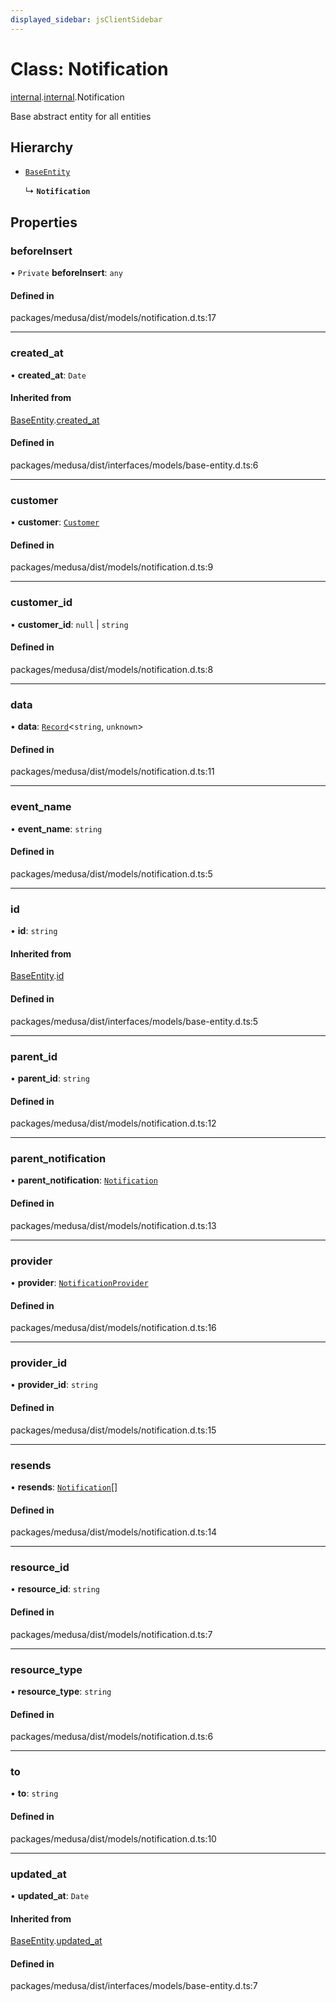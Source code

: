 ```yaml
---
displayed_sidebar: jsClientSidebar
---
```


# Class: Notification

[internal](../modules/internal-8.md).[internal](../modules/internal-8.internal.md).Notification

Base abstract entity for all entities

## Hierarchy

- [`BaseEntity`](internal-1.BaseEntity.md)

  ↳ **`Notification`**

## Properties

### beforeInsert

• `Private` **beforeInsert**: `any`

#### Defined in

packages/medusa/dist/models/notification.d.ts:17

___

### created\_at

• **created\_at**: `Date`

#### Inherited from

[BaseEntity](internal-1.BaseEntity.md).[created_at](internal-1.BaseEntity.md#created_at)

#### Defined in

packages/medusa/dist/interfaces/models/base-entity.d.ts:6

___

### customer

• **customer**: [`Customer`](internal-3.Customer.md)

#### Defined in

packages/medusa/dist/models/notification.d.ts:9

___

### customer\_id

• **customer\_id**: ``null`` \| `string`

#### Defined in

packages/medusa/dist/models/notification.d.ts:8

___

### data

• **data**: [`Record`](../modules/internal.md#record)<`string`, `unknown`\>

#### Defined in

packages/medusa/dist/models/notification.d.ts:11

___

### event\_name

• **event\_name**: `string`

#### Defined in

packages/medusa/dist/models/notification.d.ts:5

___

### id

• **id**: `string`

#### Inherited from

[BaseEntity](internal-1.BaseEntity.md).[id](internal-1.BaseEntity.md#id)

#### Defined in

packages/medusa/dist/interfaces/models/base-entity.d.ts:5

___

### parent\_id

• **parent\_id**: `string`

#### Defined in

packages/medusa/dist/models/notification.d.ts:12

___

### parent\_notification

• **parent\_notification**: [`Notification`](internal-8.internal.Notification.md)

#### Defined in

packages/medusa/dist/models/notification.d.ts:13

___

### provider

• **provider**: [`NotificationProvider`](internal-8.NotificationProvider.md)

#### Defined in

packages/medusa/dist/models/notification.d.ts:16

___

### provider\_id

• **provider\_id**: `string`

#### Defined in

packages/medusa/dist/models/notification.d.ts:15

___

### resends

• **resends**: [`Notification`](internal-8.internal.Notification.md)[]

#### Defined in

packages/medusa/dist/models/notification.d.ts:14

___

### resource\_id

• **resource\_id**: `string`

#### Defined in

packages/medusa/dist/models/notification.d.ts:7

___

### resource\_type

• **resource\_type**: `string`

#### Defined in

packages/medusa/dist/models/notification.d.ts:6

___

### to

• **to**: `string`

#### Defined in

packages/medusa/dist/models/notification.d.ts:10

___

### updated\_at

• **updated\_at**: `Date`

#### Inherited from

[BaseEntity](internal-1.BaseEntity.md).[updated_at](internal-1.BaseEntity.md#updated_at)

#### Defined in

packages/medusa/dist/interfaces/models/base-entity.d.ts:7
